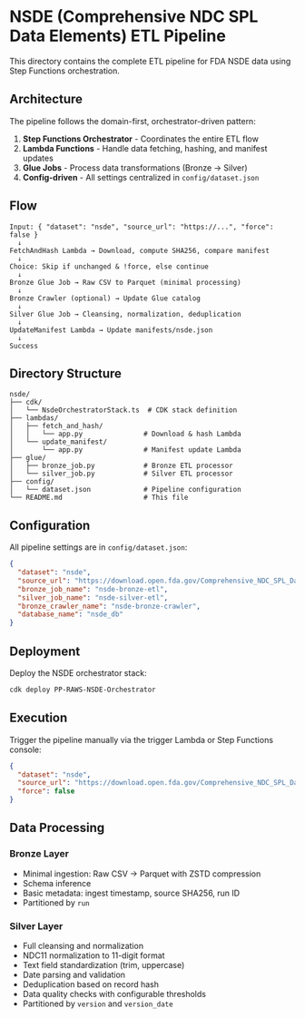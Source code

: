 # NSDE (Comprehensive NDC SPL Data Elements) ETL Pipeline

This directory contains the complete ETL pipeline for FDA NSDE data using Step Functions orchestration.

## Architecture

The pipeline follows the domain-first, orchestrator-driven pattern:

1. **Step Functions Orchestrator** - Coordinates the entire ETL flow
2. **Lambda Functions** - Handle data fetching, hashing, and manifest updates
3. **Glue Jobs** - Process data transformations (Bronze → Silver)
4. **Config-driven** - All settings centralized in `config/dataset.json`

## Flow

```
Input: { "dataset": "nsde", "source_url": "https://...", "force": false }
  ↓
FetchAndHash Lambda → Download, compute SHA256, compare manifest
  ↓
Choice: Skip if unchanged & !force, else continue
  ↓
Bronze Glue Job → Raw CSV to Parquet (minimal processing)
  ↓
Bronze Crawler (optional) → Update Glue catalog
  ↓
Silver Glue Job → Cleansing, normalization, deduplication
  ↓
UpdateManifest Lambda → Update manifests/nsde.json
  ↓
Success
```

## Directory Structure

```
nsde/
├── cdk/
│   └── NsdeOrchestratorStack.ts  # CDK stack definition
├── lambdas/
│   ├── fetch_and_hash/
│   │   └── app.py               # Download & hash Lambda
│   └── update_manifest/
│       └── app.py               # Manifest update Lambda
├── glue/
│   ├── bronze_job.py            # Bronze ETL processor
│   └── silver_job.py            # Silver ETL processor
├── config/
│   └── dataset.json             # Pipeline configuration
└── README.md                    # This file
```

## Configuration

All pipeline settings are in `config/dataset.json`:

```json
{
  "dataset": "nsde",
  "source_url": "https://download.open.fda.gov/Comprehensive_NDC_SPL_Data_Elements_File.zip",
  "bronze_job_name": "nsde-bronze-etl",
  "silver_job_name": "nsde-silver-etl",
  "bronze_crawler_name": "nsde-bronze-crawler",
  "database_name": "nsde_db"
}
```

## Deployment

Deploy the NSDE orchestrator stack:

```bash
cdk deploy PP-RAWS-NSDE-Orchestrator
```

## Execution

Trigger the pipeline manually via the trigger Lambda or Step Functions console:

```json
{
  "dataset": "nsde",
  "source_url": "https://download.open.fda.gov/Comprehensive_NDC_SPL_Data_Elements_File.zip",
  "force": false
}
```

## Data Processing

### Bronze Layer
- Minimal ingestion: Raw CSV → Parquet with ZSTD compression
- Schema inference
- Basic metadata: ingest timestamp, source SHA256, run ID
- Partitioned by `run`

### Silver Layer
- Full cleansing and normalization
- NDC11 normalization to 11-digit format
- Text field standardization (trim, uppercase)
- Date parsing and validation
- Deduplication based on record hash
- Data quality checks with configurable thresholds
- Partitioned by `version` and `version_date`
